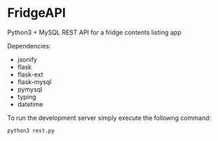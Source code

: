 # FridgeAPI
Python3 + MySQL REST API for a fridge contents listing app

Dependencies:
* jsonify
* flask
* flask-ext
* flask-mysql 
* pymysql
* typing
* datetime

To run the development server simply execute the followng command:
```bash
python3 rest.py
```

